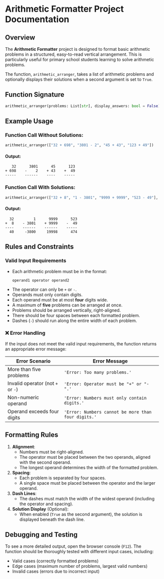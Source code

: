 # Arithmetic Formatter Project Documentation

## Overview
The **Arithmetic Formatter** project is designed to format basic arithmetic problems in a structured, easy-to-read vertical arrangement. This is particularly useful for primary school students learning to solve arithmetic problems.

The function, `arithmetic_arranger`, takes a list of arithmetic problems and optionally displays their solutions when a second argument is set to `True`.

## Function Signature
```python
arithmetic_arranger(problems: List[str], display_answers: bool = False) -> str
```

## Example Usage
### Function Call Without Solutions:
```python
arithmetic_arranger(["32 + 698", "3801 - 2", "45 + 43", "123 + 49"])
```
#### Output:
```
   32      3801      45      123
+ 698    -    2    + 43    +  49
-----    ------    ----    -----
```

### Function Call With Solutions:
```python
arithmetic_arranger(["32 + 8", "1 - 3801", "9999 + 9999", "523 - 49"], True)
```
#### Output:
```
  32         1      9999      523
+  8    - 3801    + 9999    -  49
----    ------    ------    -----
  40     -3800     19998      474
```

## Rules and Constraints

### Valid Input Requirements
- Each arithmetic problem must be in the format:
  ```
  operand1 operator operand2
  ```
- The operator can only be `+` or `-`.
- Operands must only contain digits.
- Each operand must be at most **four** digits wide.
- A maximum of **five** problems can be arranged at once.
- Problems should be arranged vertically, right-aligned.
- There should be four spaces between each formatted problem.
- Dashes (`-`) should run along the entire width of each problem.

### ❌ Error Handling
If the input does not meet the valid input requirements, the function returns an appropriate error message:

| Error Scenario | Error Message |
|---------------|----------------|
| More than five problems | `'Error: Too many problems.'` |
| Invalid operator (not `+` or `-`) | `'Error: Operator must be "+" or "-".'` |
| Non-numeric operand | `'Error: Numbers must only contain digits.'` |
| Operand exceeds four digits | `'Error: Numbers cannot be more than four digits.'` |

## Formatting Rules
1. **Alignment**:
   - Numbers must be right-aligned.
   - The operator must be placed between the two operands, aligned with the second operand.
   - The longest operand determines the width of the formatted problem.
2. **Spacing**:
   - Each problem is separated by four spaces.
   - A single space must be placed between the operator and the larger operand.
3. **Dash Lines**:
   - The dashes must match the width of the widest operand (including the operator and spacing).
4. **Solution Display** (Optional):
   - When enabled (`True` as the second argument), the solution is displayed beneath the dash line.

## Debugging and Testing
To see a more detailed output, open the browser console (`F12`). The function should be thoroughly tested with different input cases, including:
- Valid cases (correctly formatted problems)
- Edge cases (maximum number of problems, largest valid numbers)
- Invalid cases (errors due to incorrect input)

